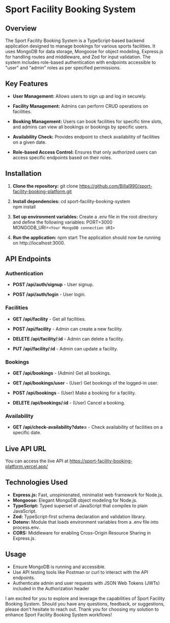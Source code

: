 # Sport Facility Booking System

## Overview

The Sport Facility Booking System is a TypeScript-based backend application designed to manage bookings for various sports facilities. It uses MongoDB for data storage, Mongoose for object modeling, Express.js for handling routes and middleware, and Zod for input validation. The system includes role-based authentication with endpoints accessible to "user" and "admin" roles as per specified permissions.

## Key Features

- **User Management:** Allows users to sign up and log in securely.

- **Facility Management:** Admins can perform CRUD operations on facilities.

- **Booking Management:** Users can book facilities for specific time slots, and admins can view all bookings or bookings by specific users.

- **Availability Check:** Provides endpoint to check availability of facilities on a given date.

- **Role-based Access Control:** Ensures that only authorized users can access specific endpoints based on their roles.

## Installation

1. **Clone the repository:**
   git clone https://github.com/Billal990/sport-facility-booking-platform.git

2. **Install dependencies:**
   cd sport-facility-booking-system <br>
   npm install

3. **Set up environment variables:**
   Create a .env file in the root directory and define the following variables:
   PORT=3000 <br>
   MONGODB_URI=`<Your MongoDB connection URI>`

4. **Run the application:**
   npm start
   The application should now be running on http://localhost:3000.

## API Endpoints

### Authentication

- **POST /api/auth/signup** - User signup.

- **POST /api/auth/login** - User login.

### Facilities

- **GET /api/facility** - Get all facilities.

- **POST /api/facility** - Admin can create a new facility.

- **DELETE /api/facility/:id** - Admin can delete a facility.

- **PUT /api/facility/:id** - Admin can update a facility.

### Bookings

- **GET /api/bookings** - (Admin) Get all bookings.

- **GET /api/bookings/user** - (User) Get bookings of the logged-in user.

- **POST /api/bookings** - (User) Make a booking for a facility.

- **DELETE /api/bookings/:id** - (User) Cancel a booking.

### Availability

- **GET /api/check-availability?date=<YYYY-MM-DD>** - Check availability of facilities on a specific date.


## Live API URL
You can access the live API at https://sport-facility-booking-platform.vercel.app/

## Technologies Used

- **Express.js:** Fast, unopinionated, minimalist web framework for Node.js.
- **Mongoose:** Elegant MongoDB object modeling for Node.js.
- **TypeScript:** Typed superset of JavaScript that compiles to plain JavaScript.
- **Zod:** TypeScript-first schema declaration and validation library.
- **Dotenv:** Module that loads environment variables from a .env file into process.env.
- **CORS:** Middleware for enabling Cross-Origin Resource Sharing in Express.js.

## Usage

- Ensure MongoDB is running and accessible.
- Use API testing tools like Postman or curl to interact with the API endpoints.
- Authenticate admin and user requests with JSON Web Tokens (JWTs) included in the Authorization header

I am excited for you to explore and leverage the capabilities of Sport Facility Booking System. Should you have any questions, feedback, or suggestions, please don't hesitate to reach out. Thank you for choosing my solution to enhance Sport Facility Booking System workflows!
